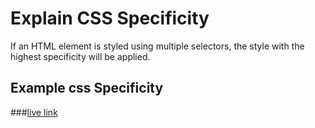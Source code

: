 # Explain CSS Specificity

If an HTML element is styled using multiple selectors, the style with the highest specificity will be applied.

## Example css Specificity

###[live link](https://phenomenal-daffodil-653ef6.netlify.app/)